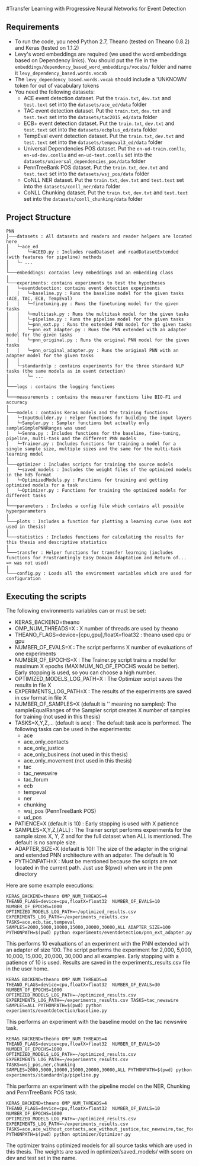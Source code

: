 #Transfer Learning with Progressive Neural Networks for Event Detection

## Requirements 
* To run the code, you need Python 2.7, Theano (tested on Theano 0.8.2) and Keras (tested on 1.1.2)
* Levy's word embeddings are required (we used the word embeddings based on Dependency links). You should put the file in the `embeddings/dependency_based_word_embeddings/vocabs/` folder and name it `levy_dependency_based.words.vocab`
* The `levy_dependency_based.words.vocab` should include a 'UNKNOWN' token for out of vacabulary tokens
* You need the following datasets:
  * ACE event detection dataset. Put the `train.txt`, `dev.txt` and `test.text` set into the `datasets/ace_ed/data` folder
  * TAC event detection dataset. Put the `train.txt`, `dev.txt` and `test.text` set into the `datasets/tac2015_ed/data` folder
  * ECB+ event detection dataset. Put the `train.txt`, `dev.txt` and `test.text` set into the `datasets/ecbplus_ed/data` folder
  * TempEval event detection dataset. Put the `train.txt`, `dev.txt` and `test.text` set into the `datasets/tempeval3_ed/data` folder
  * Universal Dependencies POS dataset. Put the `en-ud-train.conllu`, `en-ud-dev.conllu` and `en-ud-test.conllu` set into the `datasets/universal_dependencies_pos/data` folder
  * PennTreeBank POS dataset. Put the `train.txt`, `dev.txt` and `test.text` set into the `datasets/wsj_pos/data` folder
  * CoNLL NER dataset. Put the `train.txt`, `dev.txt` and `test.text` set into the `datasets/conll_ner/data` folder
  * CoNLL Chunking dataset. Put the `train.txt`, `dev.txt` and `test.text` set into the `datasets/conll_chunking/data` folder

## Project Structure
```
PNN
│───datasets : All datasets and readers and reader helpers are located here
│   └─ace_ed
│       └─ACEED.py : Includes readDataset and readDatasetExtended (with features for pipeline) methods
│   └─ ...
│
└───embeddings: contains levy embeddings and an embedding class
│
└───experiments: contains experiments to test the hypotheses
│   └─eventdetection: contains event detection experiments
│   │   └─baseline.py : Runs the baseline model for the given tasks (ACE, TAC, ECB, TempEval)
│   │   └─finetuning.py : Runs the finetuning model for the given tasks
│   │   └─multitask.py : Runs the multitask model for the given tasks
│   │   └─pipeline.py : Runs the pipeline model for the given tasks
│   │   └─pnn_ext.py : Runs the extended PNN model for the given tasks
│   │   └─pnn_ext_adapter.py : Runs the PNN extended with an adapter model for the given tasks
│   │   └─pnn_original.py : Runs the original PNN model for the given tasks
│   │   └─pnn_original_adapter.py : Runs the original PNN with an adapter model for the given tasks
│   │
│   └─standardnlp : contains experiments for the three standard NLP tasks (the same models as in event detection)
│       └─ ...
│   
└───logs : contains the logging functions
│
└───measurements : contains the measurer functions like BIO-F1 and accuracy
│
└───models : contains Keras models and the training functions
│   └─InputBuilder.py : Helper functions for building the input layers
│   └─Sampler.py : Sampler functions but actually only sampleSimplePNNRanges was used
│   └─Senna.py : Includes functions for the baseline, fine-tuning, pipeline, multi-task and the different PNN models
│   └─Trainer.py : Includes functions for training a model for a single sample size, multiple sizes and the same for the multi-task learning model
│
└───optimizer : Includes scripts for training the source models
│   └─saved_models : Includes the weight files of the optimized models in the hd5 format 
│   └─OptimizedModels.py : Functions for training and getting optimized models for a task
│   └─Optimizer.py : Functions for training the optimized models for different tasks
│
└───parameters : Includes a config file which contains all possible hyperparameters
│
└───plots : Includes a function for plotting a learning curve (was not used in thesis)
│
└───statistics : Includes functions for calculating the results for this thesis and descriptive statistics
│
└───transfer : Helper functions for transfer learning (includes functions for Frustrantingly Easy Domain Adaptation and Return of... => was not used)
│
└───config.py : Loads all the environment variables which are used for configuration
```

## Executing the scripts
The following environments variables can or must be set:
* KERAS_BACKEND=theano
* OMP_NUM_THREADS=X : X number of threads are used by theano
* THEANO_FLAGS=device=[cpu,gpu],floatX=float32 : theano used cpu or gpu
* NUMBER_OF_EVALS=X : The script performs X number of evaluations of one experiments
* NUMBER_OF_EPOCHS=X : The Trainer.py script trains a model for maximum X epochs (MAXIMUM_NO_OF_EPOCHS would be better). Early stopping is used, so you can choose a high number.
* OPTIMIZED_MODELS_LOG_PATH=X : The Optimizer script saves the results in file X
* EXPERIMENTS_LOG_PATH=X : The results of the experiments are saved in csv format in file X
* NUMBER_OF_SAMPLES=X (default is '' meaning no samples): The sampleEqualRanges of the Sampler script creates X number of samples for training (not used in this thesis)
* TASKS=X,Y,Z,... (default is ace) : The default task ace is performed. The following tasks can be used in the experiments:
  * ace
  * ace_only_contacts
  * ace_only_justice
  * ace_only_business (not used in this thesis)
  * ace_only_movement (not used in this thesis)
  * tac
  * tac_newswire
  * tac_forum
  * ecb
  * tempeval
  * ner
  * chunking
  * wsj_pos (PennTreeBank POS)
  * ud_pos
* PATIENCE=X (default is 10) : Early stopping is used with X patience
* SAMPLES=X,Y,Z,[ALL] : The Trainer script performs experiments for the sample sizes X, Y, Z and for the full dataset when ALL is mentioned. The default is no sample size.
* ADAPTER_SIZE=X (default is 10): The size of the adapter in the original and extended PNN architecture with an adpater. The default is 10
* PYTHONPATH=X : Must be mentioned because the scripts are not located in the current path. Just use $(pwd) when ure in the pnn directory

Here are some example executions:
```
KERAS_BACKEND=theano OMP_NUM_THREADS=4 THEANO_FLAGS=device=cpu,floatX=float32  NUMBER_OF_EVALS=10 NUMBER_OF_EPOCHS=1000 OPTIMIZED_MODELS_LOG_PATH=~/optimized_results.csv EXPERIMENTS_LOG_PATH=~/experiments_results.csv TASKS=ace,ecb,tac,tempeval SAMPLES=2000,5000,10000,15000,20000,30000,ALL ADAPTER_SIZE=100  PYTHONPATH=$(pwd) python experiments/eventdetection/pnn_ext_adapter.py
```
This performs 10 evaluations of an experiment with the PNN extended with an adapter of size 100. The script performs the experiment for 2,000, 5,000, 10,000, 15,000, 20,000, 30,000 and all examples. Early stopping with a patience of 10 is used. Results are saved in the experiments_results.csv file in the user home.

```
KERAS_BACKEND=theano OMP_NUM_THREADS=4 THEANO_FLAGS=device=cpu,floatX=float32  NUMBER_OF_EVALS=30 NUMBER_OF_EPOCHS=1000 OPTIMIZED_MODELS_LOG_PATH=~/optimized_results.csv EXPERIMENTS_LOG_PATH=~/experiments_results.csv TASKS=tac_newswire SAMPLES=ALL PYTHONPATH=$(pwd) python experiments/eventdetection/baseline.py
```
This performs an experiment with the baseline model on the tac newswire task.

```
KERAS_BACKEND=theano OMP_NUM_THREADS=4 THEANO_FLAGS=device=cpu,floatX=float32  NUMBER_OF_EVALS=10 NUMBER_OF_EPOCHS=1000 OPTIMIZED_MODELS_LOG_PATH=~/optimized_results.csv EXPERIMENTS_LOG_PATH=~/experiments_results.csv TASKS=wsj_pos,ner,chunking SAMPLES=2000,5000,10000,15000,20000,30000,ALL PYTHONPATH=$(pwd) python experiments/standardnlp/pipeline.py
```
This performs an experiment with the pipeline model on the NER, Chunking and PennTreeBank POS task.

```
KERAS_BACKEND=theano OMP_NUM_THREADS=4 THEANO_FLAGS=device=cpu,floatX=float32  NUMBER_OF_EVALS=10 NUMBER_OF_EPOCHS=1000 OPTIMIZED_MODELS_LOG_PATH=~/optimized_results.csv EXPERIMENTS_LOG_PATH=~/experiments_results.csv TASKS=ace,ace_without_contacts,ace_without_justice,tac_newswire,tac_forum,ecb,tempeval,ner,wsj_pos,ud_pos,chunking PYTHONPATH=$(pwd) python optimizer/Optimizer.py
```
The optimizer trains optimized models for all source tasks which are used in this thesis. The weights are saved in optimizer/saved_models/ with score on dev and test set in the name.